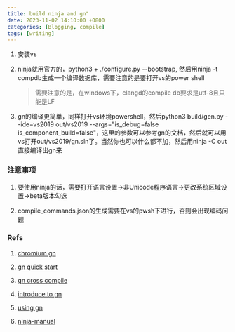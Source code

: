 ```yaml
---
title: build ninja and gn"
date: 2023-11-02 14:10:00 +0800
categories: [Blogging, compile]
tags: [writing]
---
```


1. 安装vs

2. ninja就用官方的，python3 + ./configure.py --bootstrap, 然后用ninja -t compdb生成一个编译数据库，需要注意的是要打开vs的power shell
    > 需要注意的是，在windows下，clangd的compile db要求是utf-8且只能是LF

3. gn的编译更简单，同样打开vs环境powershell，然后python3 build/gen.py --ide=vs2019 out/vs2019 --args="is_debug=false is_component_build=false"，这里的参数可以参考gn的文档，然后就可以用vs打开out/vs2019/gn.sln了。当然你也可以什么都不加，然后用ninja -C out直接编译出gn来

### 注意事项

1. 要使用ninja的话，需要打开语言设置->非Unicode程序语言->更改系统区域设置->beta版本勾选

2. compile_commands.json的生成需要在vs的pwsh下进行，否则会出现编码问题

### Refs

1. [chromium gn](https://chromium.googlesource.com/chromium/src/tools/gn/+/48062805e19b4697c5fbd926dc649c78b6aaa138/docs/language.md)

2. [gn quick start](https://gn.googlesource.com/gn/+/main/docs/quick_start.md)

3. [gn cross compile](https://gn.googlesource.com/gn/+/main/docs/cross_compiles.md)

4. [introduce to gn](https://www.topcoder.com/thrive/articles/Introduction%20to%20Build%20Tools%20GN%20&%20Ninja)

5. [using gn](https://docs.google.com/presentation/d/15Zwb53JcncHfEwHpnG_PoIbbzQ3GQi_cpujYwbpcbZo/htmlpresent)

6. [ninja-manual](https://ninja-build.org/manual.html)
